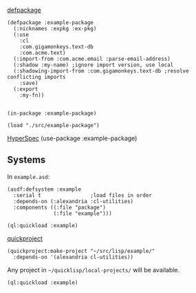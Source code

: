 [defpackage](http://www.lispworks.com/documentation/HyperSpec/Body/m_defpkg.htm#defpackage)

~~~
(defpackage :example-package
  (:nicknames :expkg :ex-pkg)
  (:use
    :cl
    :com.gigamonkeys.text-db
    :com.acme.text)
  (:import-from :com.acme.email :parse-email-address)
  (:shadow :my-name) ;ignore import version, use local
  (:shadowing-import-from :com.gigamonkeys.text-db ;resolve conflicting imports
    :save)
  (:export
    :my-fn))
  

(in-package :example-package)
~~~

~~~
(load "./src/example-package")
~~~

[HyperSpec](http://www.lispworks.com/documentation/HyperSpec/Body/f_use_pk.htm#use-package)
(use-package :example-package)


## Systems

In `example.asd`:

~~~
(asdf:defsystem :example
  :serial t                ;load files in order
  :depends-on (:alexandria :cl-utilities)
  :components ((:file "package")
               (:file "example")))
~~~


`(ql:quickload :example)`

[quickproject](https://github.com/xach/quickproject)

~~~
(quickproject:make-project "~/src/lisp/example/"
  :depends-on '(alexandria cl-utilities))
~~~

Any project in `~/quicklisp/local-projects/` will be available.

~~~
(ql:quickload :example)
~~~
